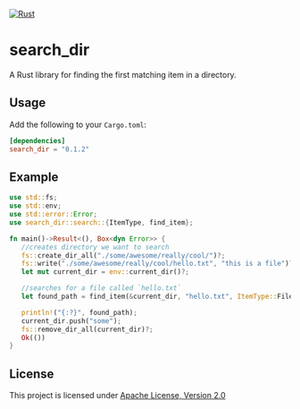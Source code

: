 [![Rust](https://github.com/NatanFreeman/search_dir/actions/workflows/rust.yml/badge.svg)](https://github.com/NatanFreeman/search_dir/actions/workflows/rust.yml)

# search_dir

A Rust library for finding the first matching item in a directory.

## Usage

Add the following to your `Cargo.toml`:

```toml
[dependencies]
search_dir = "0.1.2"
```

## Example

```rust
use std::fs;
use std::env;
use std::error::Error;
use search_dir::search::{ItemType, find_item};

fn main()->Result<(), Box<dyn Error>> {
   //creates directory we want to search
   fs::create_dir_all("./some/awesome/really/cool/")?;
   fs::write("./some/awesome/really/cool/hello.txt", "this is a file")?;
   let mut current_dir = env::current_dir()?;

   //searches for a file called `hello.txt`
   let found_path = find_item(&current_dir, "hello.txt", ItemType::File)?;

   println!("{:?}", found_path);
   current_dir.push("some");
   fs::remove_dir_all(current_dir)?;
   Ok(())
}
```

## License

This project is licensed under [Apache License, Version 2.0](https://www.apache.org/licenses/LICENSE-2.0)

